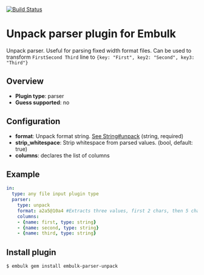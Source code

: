 [![Build Status](https://travis-ci.org/kakoni/embulk-parser-unpack.svg?branch=master)](https://travis-ci.org/kakoni/embulk-parser-unpack)

# Unpack parser plugin for Embulk

Unpack parser. Useful for parsing fixed width format files.
Can be used to transform `FirstSecond Third` line to `{key: "First", key2: "Second", key3: "Third"}`

## Overview

* **Plugin type**: parser
* **Guess supported**: no

## Configuration

- **format**: Unpack format string. [See String#unpack](http://apidock.com/ruby/String/unpack) (string, required)
- **strip_whitespace**: Strip whitespace from parsed values. (bool, default: true)
- **columns**: declares the list of columns

## Example

```yaml
in:
  type: any file input plugin type
  parser:
    type: unpack
    format: a2a5@10a4 #Extracts three values, first 2 chars, then 5 chars and lastly 4 chars from position 10.
    columns:
    - {name: first, type: string}
    - {name: second, type: string}
    - {name: third, type: string}

```

## Install plugin

```
$ embulk gem install embulk-parser-unpack
```
